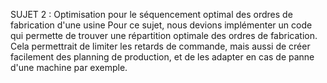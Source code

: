  SUJET 2 : Optimisation pour le séquencement optimal des ordres de fabrication d'une usine
 Pour ce sujet, nous devions implémenter un code qui permette de trouver une répartition optimale des ordres de fabrication. 
 Cela permettrait de limiter les retards de commande, mais aussi de créer facilement des planning de production, et de les adapter en cas de panne d'une machine par exemple. 
